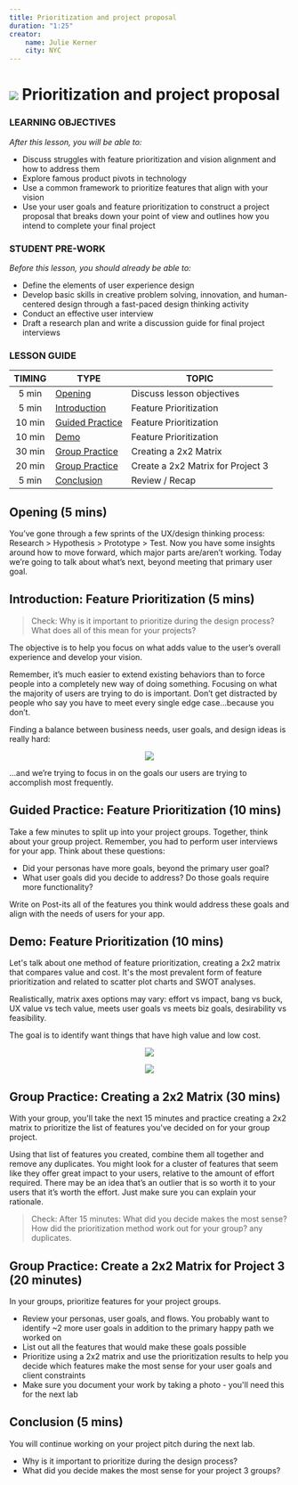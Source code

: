 ```yaml
---
title: Prioritization and project proposal
duration: "1:25"
creator:
    name: Julie Kerner
    city: NYC
---
```


# ![](https://ga-dash.s3.amazonaws.com/production/assets/logo-9f88ae6c9c3871690e33280fcf557f33.png) Prioritization and project proposal

### LEARNING OBJECTIVES
*After this lesson, you will be able to:*
- Discuss struggles with feature prioritization and vision alignment and how to address them
- Explore famous product pivots in technology
- Use a common framework to prioritize features that align with your vision
- Use your user goals and feature prioritization to construct a project proposal that breaks down your point of view and outlines how you intend to complete your final project

### STUDENT PRE-WORK
*Before this lesson, you should already be able to:*
- Define the elements of user experience design
- Develop basic skills in creative problem solving, innovation, and human­-centered design through a fast-­paced design thinking activity
- Conduct an effective user interview
- Draft a research plan and write a discussion guide for final project interviews

### LESSON GUIDE

| TIMING  | TYPE  | TOPIC  |
|:-:|---|---|
| 5 min  | [Opening](#opening-5-mins)  | Discuss lesson objectives |
| 5 min  | [Introduction](#introduction-feature-prioritization-5-mins)  | Feature Prioritization |
| 10 min  | [Guided Practice](#guided-practice-feature-prioritization-10-mins)  | Feature Prioritization |
| 10 min  | [Demo](#demo-feature-prioritization-10-mins)  | Feature Prioritization |
| 30 min  | [Group Practice](#guided-practice-creating-a-2x2-matrix-30-mins)  | Creating a 2x2 Matrix |
| 20 min  | [Group Practice](#independent-practice-create-a-2x2-matrix-for-project-3-20-minutes)  | Create a 2x2 Matrix for Project 3 |
| 5 min  | [Conclusion](#conclusion-5-mins)  | Review / Recap |

## Opening (5 mins)

You’ve gone through a few sprints of the UX/design thinking process: Research > Hypothesis > Prototype > Test. Now you have some insights around how to move forward, which major parts are/aren’t working. Today we’re going to talk about what’s next, beyond meeting that primary user goal.

## Introduction: Feature Prioritization (5 mins)

> Check: Why is it important to prioritize during the design process? What does all of this mean for your projects?

The objective is to help you focus on what adds value to the user’s overall experience and develop your vision.

Remember, it’s much easier to extend existing behaviors than to force people into a completely new way of doing something. Focusing on what the majority of users are trying to do is important. Don’t get distracted by people who say you have to meet every single edge case...because you don’t.

Finding a balance between business needs, user goals, and design ideas is really hard:


<p align="center">
  <img src="https://i.imgur.com/oEeyWqg.png">
</p>

...and we’re trying to focus in on the goals our users are trying to accomplish most frequently.

## Guided Practice: Feature Prioritization (10 mins)

Take a few minutes to split up into your project groups.
Together, think about your group project. Remember, you had to perform user interviews for your app. Think about these questions:

- Did your personas have more goals, beyond the primary user goal?
- What user goals did you decide to address? Do those goals require more functionality?

Write on Post-its all of the features you think would address these goals and align with the needs of users for your app.

## Demo: Feature Prioritization (10 mins)

Let's talk about one method of feature prioritization, creating a 2x2 matrix that compares value and cost.  It's the most prevalent form of feature prioritization and related to scatter plot charts and SWOT analyses.

Realistically, matrix axes options may vary: effort vs impact, bang vs buck, UX value vs tech value, meets user goals vs meets biz goals, desirability vs feasibility.

The goal is to identify want things that have high value and low cost.

<p align="center">
  <img src="https://i.imgur.com/Y9xqqXZ.png">
</p>

<p align="center">
  <img src="https://i.imgur.com/tc7luEA.png">
</p>

## Group Practice: Creating a 2x2 Matrix (30 mins)

With your group, you'll take the next 15 minutes and practice creating a 2x2 matrix to prioritize the list of features you've decided on for your group project.

Using that list of features you created, combine them all together and remove any duplicates. You might look for a cluster of features that seem like they offer great impact to your users, relative to the amount of effort required. There may be an idea that’s an outlier that is so worth it to your users that it’s worth the effort. Just make sure you can explain your rationale.


> Check: After 15 minutes: What did you decide makes the most sense?  How did the prioritization method work out for your group?
any duplicates.

## Group Practice: Create a 2x2 Matrix for Project 3 (20 minutes)

In your groups, prioritize features for your project groups.

- Review your personas, user goals, and flows. You probably want to identify ~2 more user goals in addition to the primary happy path we worked on
- List out all the features that would make these goals possible
- Prioritize using a 2x2 matrix and use the prioritization results to help you decide which features make the most sense for your user goals and client constraints
- Make sure you document your work by taking a photo - you'll need this for the next lab

## Conclusion (5 mins)

You will continue working on your project pitch during the next lab.

- Why is it important to prioritize during the design process?
- What did you decide makes the most sense for your project 3 groups?
